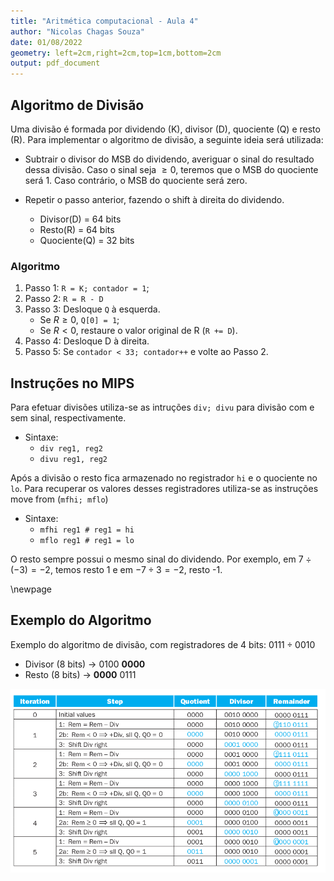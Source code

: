 ```yaml
---
title: "Aritmética computacional - Aula 4"
author: "Nicolas Chagas Souza"
date: 01/08/2022
geometry: left=2cm,right=2cm,top=1cm,bottom=2cm
output: pdf_document
---
```


## Algoritmo de Divisão

Uma divisão é formada por dividendo (K), divisor (D), quociente (Q) e resto (R). Para implementar o algoritmo de divisão, a seguinte ideia será utilizada:

- Subtrair o divisor do MSB do dividendo, averiguar o sinal do resultado dessa divisão. Caso o sinal seja $\geq 0$, teremos que o MSB do quociente será 1. Caso contrário, o MSB do quociente será zero.

- Repetir o passo anterior, fazendo o shift à direita do dividendo.

  - Divisor(D) = 64 bits
  - Resto(R) = 64 bits
  - Quociente(Q) = 32 bits

### Algoritmo

1. Passo 1: `R = K; contador = 1`;
2. Passo 2: `R = R - D`
3. Passo 3: Desloque `Q` à esquerda.
    - Se $R\geq0$, `Q[0] = 1`;
    - Se $R<0$, restaure o valor original de R (`R += D`).
4. Passo 4: Desloque D à direita.
5. Passo 5: Se `contador < 33; contador++` e volte ao Passo 2.

<!-- ## Tabela

<center>

|Iteração|Descrição|Q|D|R|
|:-:|-|-|:-:|:-:|
|0|Inicialização|0000|0010 0000|0000 0111|
|1|sll Q, R=R-D<br>srl D<br> add R, R, D|0000 <br> 0000 <br> 0000|0010 0000<br>0001 0000<br>0001 0000|$<0$ <br> $<0$ <br> 0000 0111|
|2|sll Q, R=R-D<br>srl D<br> add R, R, D|0000<br>0000 <br> 0000|0001 0000<br>0000 1000<br>0000 1000|$<0$ <br> $<0$ <br> 0000 0111|
|3|sll Q, R=R-D<br>srl D<br> add R, R, D|0000<br>0000 <br> 0000|0000 1000<br>0000 0100<br>0000 0100|$<0$ <br> $<0$ <br> 0000 0111|
|4|sll Q, R=R-D<br>srl D<br> `Q[0]=1`|0000<br>0000 <br> 0001|0000 0100<br>0000 0010<br>0000 0010|0000 0111 <br> 0000  0011 <br> 0000 0011|
|5|sll Q, R=R-D<br>srl D<br> `Q[0]=1`|0000<br>0010 <br> 0011|0000 0010<br>0000 0001<br>0000 0001|0000 0011 <br> 0000 0001 <br> 0000 0001|

</center> -->

## Instruções no MIPS

Para efetuar divisões utiliza-se as intruções `div; divu` para divisão com e sem sinal, respectivamente.

- Sintaxe:
  - `div reg1, reg2`
  - `divu reg1, reg2`

Após a divisão o resto fica armazenado no registrador `hi` e o quociente no `lo`. Para recuperar os valores desses registradores utiliza-se as instruções move from (`mfhi; mflo`)

- Sintaxe:
  - `mfhi reg1 # reg1 = hi`
  - `mflo reg1 # reg1 = lo`

O resto sempre possui o mesmo sinal do dividendo. Por exemplo, em $7\div(-3)=-2$, temos resto 1 e em $-7\div3=-2$, resto -1.

\newpage

## Exemplo do Algoritmo

Exemplo do algoritmo de divisão, com registradores de 4 bits: $0111\div0010$

- Divisor (8 bits) $\rightarrow$ 0100 **0000**
- Resto (8 bits) $\rightarrow$ **0000** 0111

![](imgs/20-36-22.png)
